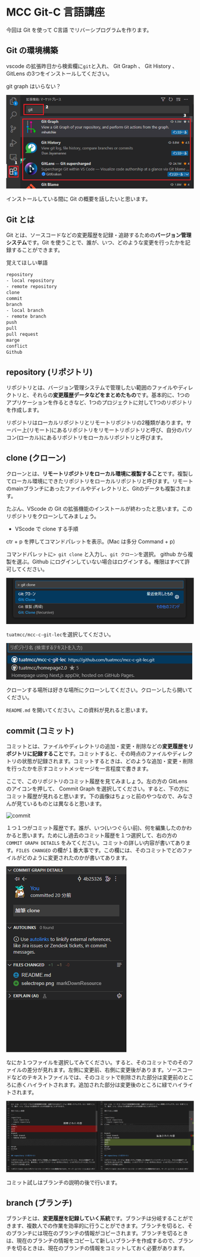 # MCC Git-C 言語講座

今回は Git を使って C言語 でリバーシプログラムを作ります。

## Git の環境構築

vscode の拡張昨日から検索欄に`git`と入れ、 Git Graph 、 Git History 、 GitLens の3つをインストールしてください。

git graph はいらない？

![git検索](./markDownResource/git1.png)

インストールしている間に Git の概要を話したいと思います。

## Git とは

Git とは、ソースコードなどの変更履歴を記録・追跡するための**バージョン管理システム**です。Git を使うことで、誰が、いつ、どのような変更を行ったかを記録することができます。

覚えてほしい単語

```
repository
- local repository
- remote repository
clone
commit
branch
- local branch
- remote branch
push
pull
pull request
marge
conflict
Github
```

## repository (リポジトリ)

リポジトリとは、バージョン管理システムで管理したい範囲のファイルやディレクトリと、それらの**変更履歴データなどをまとめたもの**です。基本的に、1つのアプリケーションを作るときなど、1つのプロジェクトに対して1つのリポジトリを作成します。

リポジトリはローカルリポジトリとリモートリポジトリの2種類があります。サーバー上(リモート)にあるリポジトリをリモートリポジトリと呼び、自分のパソコン(ローカル)にあるリポジトリをローカルリポジトリと呼びます。

## clone (クローン)

クローンとは、**リモートリポジトリをローカル環境に複製すること**です。複製してローカル環境にできたリポジトリをローカルリポジトリと呼びます。リモートのmainブランチにあったファイルやディレクトリと、Gitのデータも複製されます。

たぶん、VScode の Git の拡張機能のインストールが終わったと思います。このリポジトリをクローンしてみましょう。

* VScode で clone する手順

ctr + p を押してコマンドパレットを表示。(Mac は多分 Command + p)

コマンドパレットに`> git clone` と入力し、`git クローン`を選択。 github から複製を選ぶ。Github にログインしていない場合はログインする。権限はすべて許可してください。

![gir clone](./markDownResource/clone1.png)

`tuatmcc/mcc-c-git-lec`を選択してください。

![select repository](./markDownResource/selectrepo.png)

クローンする場所は好きな場所にクローンしてください。クローンしたら開いてください。

`README.md` を開いてください。この資料が見れると思います。


## commit (コミット)

コミットとは、ファイルやディレクトリの追加・変更・削除などの**変更履歴をリポジトリに記録すること**です。コミットすると、その時点のファイルやディレクトリの状態が記録されます。コミットするときは、どのような追加・変更・削除を行ったかを示すコミットメッセージを一言程度で書きます。

ここで、このリポジトリのコミット履歴を見てみましょう。左の方の GitLens のアイコンを押して、 Commit Graph を選択してください。すると、下の方にコミット履歴が見れると思います。下の画像はちょっと前のやつなので、みなさんが見ているものとは異なると思います。

![commit](./markDownResource/commit1.png)

１つ１つがコミット履歴です。誰が、いつ(いつぐらい前)、何を編集したのかわかると思います。ためにし過去のコミット履歴を１つ選択して、右の方の `COMMIT GRAPH DETAILS` をみてください。コミットの詳しい内容が書いてあります。`FILES CHANGED` の欄が１番大事です。この欄には、そのコミットでどのファイルがどのように変更されたのかが書いてあります。

![commit details](./markDownResource/commit2.png)

なにか１つファイルを選択してみてください。すると、そのコミットでのそのファイルの差分が見れます。左側に変更前、右側に変更後があります。ソースコードなどのテキストファイルでは、そのコミットで削除された部分は変更前のところに赤くハイライトされます。追加された部分は変更後のところに緑でハイライトされます。

![commit diff](./markDownResource/commit3.png)

コミット試しはブランチの説明の後で行います。

## branch (ブランチ)

ブランチとは、**変更履歴を記録していく系統**です。ブランチは分岐することができます、複数人での作業を効率的に行うことができます。ブランチを切ると、そのブランチには現在のブランチの情報がコピーされます。ブランチを切るときは、現在のブランチの情報をコピーして新しいブランチを作成するので、ブランチを切るときは、現在のブランチの情報をコミットしておく必要があります。

